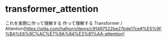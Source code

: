 # transformer_attention
これを実際に作って理解する  作って理解する Transformer / Attention[https://qiita.com/halhorn/items/c91497522be27bde17ce#%E5%9F%BA%E6%9C%AC%E7%9A%84%E3%81%AA-attention]
